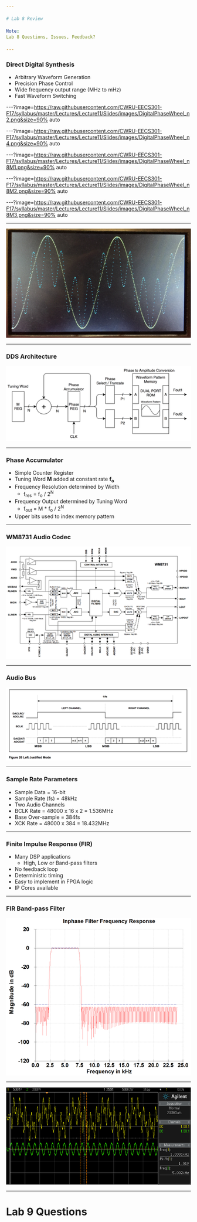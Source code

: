 ```yaml
---

# Lab 8 Review

Note:
Lab 8 Questions, Issues, Feedback?

---
```


### Direct Digital Synthesis

* Arbitrary Waveform Generation
* Precision Phase Control
* Wide frequency output range (MHz to mHz)
* Fast Waveform Switching

---?image=https://raw.githubusercontent.com/CWRU-EECS301-F17/syllabus/master/Lectures/Lecture11/Slides/images/DigitalPhaseWheel_n2.png&size=90% auto

---?image=https://raw.githubusercontent.com/CWRU-EECS301-F17/syllabus/master/Lectures/Lecture11/Slides/images/DigitalPhaseWheel_n4.png&size=90% auto

---?image=https://raw.githubusercontent.com/CWRU-EECS301-F17/syllabus/master/Lectures/Lecture11/Slides/images/DigitalPhaseWheel_n8M1.png&size=90% auto

---?image=https://raw.githubusercontent.com/CWRU-EECS301-F17/syllabus/master/Lectures/Lecture11/Slides/images/DigitalPhaseWheel_n8M2.png&size=90% auto

---?image=https://raw.githubusercontent.com/CWRU-EECS301-F17/syllabus/master/Lectures/Lecture11/Slides/images/DigitalPhaseWheel_n8M3.png&size=90% auto

---

![DDS Waveform Demo](https://raw.githubusercontent.com/CWRU-EECS301-F17/syllabus/master/Lectures/Lecture11/Slides/images/Generator-Demo.jpg)

---

### DDS Architecture

![DDS Block Diagram](https://raw.githubusercontent.com/CWRU-EECS301-F17/syllabus/master/Lectures/Lecture11/Slides/images/DDS_Block_Diagram.png)

---

### Phase Accumulator

* Simple Counter Register
* Tuning Word **M** added at constant rate **f<sub>o</sub>**
* Frequency Resolution determined by Width
	* f<sub>res</sub> = f<sub>o</sub> / 2<sup>N</sup>
* Frequency Output determined by Tuning Word
	* f<sub>out</sub> = M * f<sub>o</sub> / 2<sup>N</sup>
* Upper bits used to index memory pattern

---

### WM8731 Audio Codec

![WM8731 Block Diagram](https://raw.githubusercontent.com/CWRU-EECS301-F17/syllabus/master/Lectures/Lecture11/Slides/images/WM8731_Block_Diagram.png)

---

### Audio Bus

![WM8731 Audio Bus Timing](https://raw.githubusercontent.com/CWRU-EECS301-F17/syllabus/master/Lectures/Lecture11/Slides/images/WM8731_Audio_Bus_Timing.png)

---

### Sample Rate Parameters

* Sample Data = 16-bit
* Sample Rate (fs) = 48kHz
* Two Audio Channels
* BCLK Rate = 48000 x 16 x 2 = 1.536MHz
* Base Over-sample = 384fs
* XCK Rate = 48000 x 384 = 18.432MHz

---

### Finite Impulse Response (FIR)

* Many DSP applications
	* High, Low or Band-pass filters
* No feedback loop
* Deterministic timing
* Easy to implement in FPGA logic
* IP Cores available

---

### FIR Band-pass Filter

![FFT Bandpass Filter](https://raw.githubusercontent.com/CWRU-EECS301-F17/syllabus/master/Lectures/Lecture11/Slides/images/FFT_Bandpass_Freq_Resp.png)

---

![Lab 6 Scope Plot](https://raw.githubusercontent.com/CWRU-EECS301-F17/syllabus/master/Lectures/Lecture11/Slides/images/Lab6_ScopePlot.png)



---

# Lab 9 Questions


